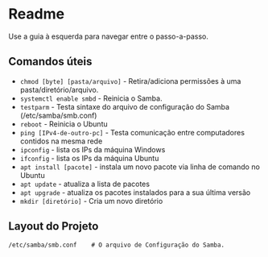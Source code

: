 # Readme

Use a guia à esquerda para navegar entre o passo-a-passo.

## Comandos úteis

* `chmod [byte] [pasta/arquivo]` - Retira/adiciona permissões à uma pasta/diretório/arquivo.
* `systemctl enable smbd` - Reinicia o Samba.
* `testparm` - Testa sintaxe do arquivo de configuração do Samba (/etc/samba/smb.conf)
* `reboot` - Reinicia o Ubuntu
* `ping [IPv4-de-outro-pc]` - Testa comunicação entre computadores contidos na mesma rede
* `ipconfig` - lista os IPs da máquina Windows
* `ifconfig` - lista os IPs da máquina Ubuntu
* `apt install [pacote]` - instala um novo pacote via linha de comando no Ubuntu
* `apt update` - atualiza a lista de pacotes
* `apt upgrade` - atualiza os pacotes instalados para a sua última versão
* `mkdir [diretório]` - Cria um novo diretório 

## Layout do Projeto

    /etc/samba/smb.conf    # O arquivo de Configuração do Samba.

